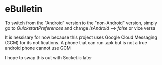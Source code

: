 # eBulletin

To switch from the "Android" version to the "non-Android" version, simply go to 
*QuickstartPreferences* and change *isAndroid* --> *false* 
or vice versa

It is nessisary for now because this project uses Google Cloud Messaging (GCM) for its notifications.
A phone that can run .apk but is not a true android phone cannot use GCM

I hope to swap this out with Socket.io later
